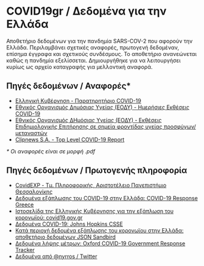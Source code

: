 # COVID19gr / Δεδομένα για την Ελλάδα

Αποθετήριο δεδομένων για την πανδημία SARS-COV-2 που αφορούν την Ελλάδα. Περιλαμβάνει σχετικές αναφορές, πρωτογενή δεδομέναν, επίσημα έγγραφα και σχετικούς συνδέσμους. Το αποθετήριο ανανεώνεται καθώς η πανδημία εξελίσσεται. Δημιουργήθηκε για να λειτουργήσει κυρίως ως αρχείο καταγραφής για μελλοντική αναφορά.

## Πηγές δεδομένων / Αναφορές*

- [Ελληνική Κυβέρνηση - Παρατηρητήριο COVID-19](https://covid19.gov.gr/paratiritirio-covid-19/)
- [Εθνικός Οργανισμός Δημόσιας Υγείας (ΕΟΔΥ) - Ημερήσιες Εκθέσεις COVID-19](https://eody.gov.gr/epidimiologika-statistika-dedomena/ektheseis-covid-19/)
- [Εθνικός Οργανισμός ΔΗμόσιας Υγείας (ΕΟΔΥ) - Εκθέσεις Επιδημιολογικής Επιτήρησης σε σημεία φροντίδας υγείας προσφύγων/μεταναστών](https://eody.gov.gr/epidimiologika-statistika-dedomena/ektheseis-epidimiologikis-epitirisis-se-simeia-frontidas-ygeias-prosfygon-metanaston/)
- [Clipnews S.A. - Top Level COVID-19 Report](https://www.clipnews.gr/top-level-covid-19-report/)

_* Οι αναφορές είναι σε μορφή .pdf_

## Πηγές δεδομένων / Πρωτογενής πληροφορία

- [CovidEXP - Τμ. Πληροφορικής, Αριστοτέλειο Πανεπιστήμιο Θεσσαλονίκης](https://covid19.csd.auth.gr/greece/)
- [Δεδομένα εξάπλωσης του COVID-19 στην Ελλάδα: COVID-19 Response Greece](https://www.covid19response.gr/)
- [Ιστοσελίδα της Ελληνικής Κυβέρνησης για την εξάπλωση του κορονωϊού: covid19.gov.gr](https://covid19.gov.gr/)
- [Δεδομένα COVID-19: Johns Hopkins CSSE](https://github.com/CSSEGISandData/COVID-19)
- [Κατά περιοχή δεδομένα εξάπλωσης του κορονωϊου στην Ελλάδα: αποθετήριο δεδομένων JSON Sandbird](https://github.com/Sandbird/covid19-Greece)
- [Δεδομένα λήψης μέτρων: Oxford COVID-19 Government Response Tracker](https://www.bsg.ox.ac.uk/research/research-projects/coronavirus-government-response-tracker)
- [Δεδομένα από @nyrros / Twitter](https://docs.google.com/spreadsheets/d/14rKl4TAM05YWj94u3rAkS2PKTSIqYzdCeuXVMtV6ptM/edit#gid=144576662)
